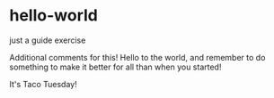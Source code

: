 # hello-world
just a guide exercise

Additional comments for this! Hello to the world, and remember to do something to make it better for all than when you started!

It's Taco Tuesday!

